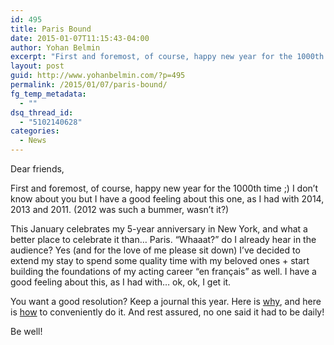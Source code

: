 ```yaml
---
id: 495
title: Paris Bound
date: 2015-01-07T11:15:43-04:00
author: Yohan Belmin
excerpt: "First and foremost, of course, happy new year for the 1000th time ;) I don't know about you but I have a good feeling about this one, as I had with 2014, 2013 and 2011. (2012 was such a bummer, wasn't it?) This January celebrates my 5-year anniversary in New York, and what a better place to celebrate it than... Paris."
layout: post
guid: http://www.yohanbelmin.com/?p=495
permalink: /2015/01/07/paris-bound/
fg_temp_metadata:
  - ""
dsq_thread_id:
  - "5102140628"
categories:
  - News
---
```

Dear friends,

First and foremost, of course, happy new year for the 1000th time ;) I don&#8217;t know about you but I have a good feeling about this one, as I had with 2014, 2013 and 2011. (2012 was such a bummer, wasn&#8217;t it?)

This January celebrates my 5-year anniversary in New York, and what a better place to celebrate it than&#8230; Paris. &#8220;Whaaat?&#8221; do I already hear in the audience? Yes (and for the love of me please sit down) I&#8217;ve decided to extend my stay to spend some quality time with my beloved ones + start building the foundations of my acting career &#8220;en français&#8221; as well. I have a good feeling about this, as I had with&#8230; ok, ok, I get it.

You want a good resolution? Keep a journal this year. Here is <a href="http://lifehacker.com/why-you-should-keep-a-journal-and-how-to-start-yours-1547057185" target="_blank">why</a>, and here is <a href="http://dayoneapp.com/" target="_blank">how</a> to conveniently do it. And rest assured, no one said it had to be daily!

Be well!
